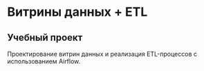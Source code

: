 # Витрины данных + ETL
## Учебный проект
Проектирование витрин данных и реализация ETL-процессов с использованием Airflow.
